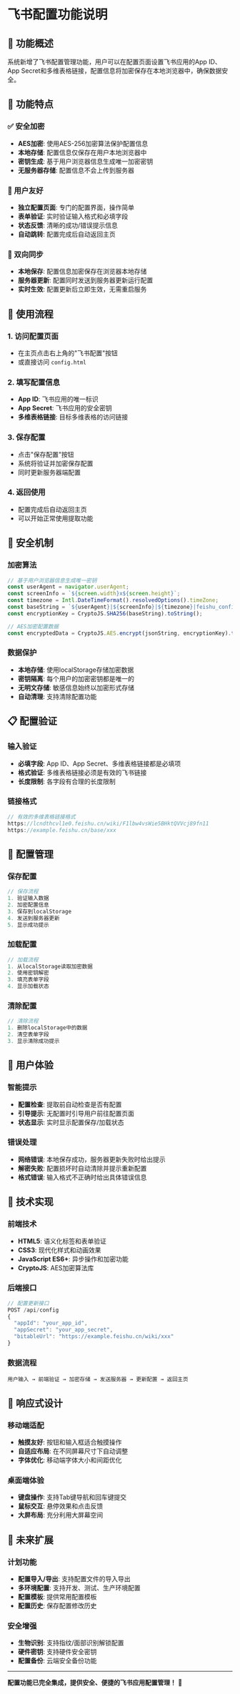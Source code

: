 # 飞书配置功能说明

## 🎯 功能概述

系统新增了飞书配置管理功能，用户可以在配置页面设置飞书应用的App ID、App Secret和多维表格链接，配置信息将加密保存在本地浏览器中，确保数据安全。

## 🔧 功能特点

### ✅ 安全加密
- **AES加密**: 使用AES-256加密算法保护配置信息
- **本地存储**: 配置信息仅保存在用户本地浏览器中
- **密钥生成**: 基于用户浏览器信息生成唯一加密密钥
- **无服务器存储**: 配置信息不会上传到服务器

### 🎨 用户友好
- **独立配置页面**: 专门的配置界面，操作简单
- **表单验证**: 实时验证输入格式和必填字段
- **状态反馈**: 清晰的成功/错误提示信息
- **自动跳转**: 配置完成后自动返回主页

### 🔄 双向同步
- **本地保存**: 配置信息加密保存在浏览器本地存储
- **服务器更新**: 配置同时发送到服务器更新运行配置
- **实时生效**: 配置更新后立即生效，无需重启服务

## 🚀 使用流程

### 1. 访问配置页面
- 在主页点击右上角的"飞书配置"按钮
- 或直接访问 `config.html`

### 2. 填写配置信息
- **App ID**: 飞书应用的唯一标识
- **App Secret**: 飞书应用的安全密钥
- **多维表格链接**: 目标多维表格的访问链接

### 3. 保存配置
- 点击"保存配置"按钮
- 系统将验证并加密保存配置
- 同时更新服务器端配置

### 4. 返回使用
- 配置完成后自动返回主页
- 可以开始正常使用提取功能

## 🔐 安全机制

### 加密算法
```javascript
// 基于用户浏览器信息生成唯一密钥
const userAgent = navigator.userAgent;
const screenInfo = `${screen.width}x${screen.height}`;
const timezone = Intl.DateTimeFormat().resolvedOptions().timeZone;
const baseString = `${userAgent}|${screenInfo}|${timezone}|feishu_config`;
const encryptionKey = CryptoJS.SHA256(baseString).toString();

// AES加密配置数据
const encryptedData = CryptoJS.AES.encrypt(jsonString, encryptionKey).toString();
```

### 数据保护
- **本地存储**: 使用localStorage存储加密数据
- **密钥隔离**: 每个用户的加密密钥都是唯一的
- **无明文存储**: 敏感信息始终以加密形式存储
- **自动清理**: 支持清除配置功能

## 📋 配置验证

### 输入验证
- **必填字段**: App ID、App Secret、多维表格链接都是必填项
- **格式验证**: 多维表格链接必须是有效的飞书链接
- **长度限制**: 各字段有合理的长度限制

### 链接格式
```javascript
// 有效的多维表格链接格式
https://lcndthcvl1e0.feishu.cn/wiki/F1lbw4vsWie5BHktQVVcj89fn11
https://example.feishu.cn/base/xxx
```

## 🔄 配置管理

### 保存配置
```javascript
// 保存流程
1. 验证输入数据
2. 加密配置信息
3. 保存到localStorage
4. 发送到服务器更新
5. 显示成功提示
```

### 加载配置
```javascript
// 加载流程
1. 从localStorage读取加密数据
2. 使用密钥解密
3. 填充表单字段
4. 显示加载状态
```

### 清除配置
```javascript
// 清除流程
1. 删除localStorage中的数据
2. 清空表单字段
3. 显示清除成功提示
```

## 🎯 用户体验

### 智能提示
- **配置检查**: 提取前自动检查是否有配置
- **引导提示**: 无配置时引导用户前往配置页面
- **状态显示**: 实时显示配置保存/加载状态

### 错误处理
- **网络错误**: 本地保存成功，服务器更新失败时给出提示
- **解密失败**: 配置损坏时自动清除并提示重新配置
- **格式错误**: 输入格式不正确时给出具体错误信息

## 🔧 技术实现

### 前端技术
- **HTML5**: 语义化标签和表单验证
- **CSS3**: 现代化样式和动画效果
- **JavaScript ES6+**: 异步操作和加密功能
- **CryptoJS**: AES加密算法库

### 后端接口
```javascript
// 配置更新接口
POST /api/config
{
  "appId": "your_app_id",
  "appSecret": "your_app_secret", 
  "bitableUrl": "https://example.feishu.cn/wiki/xxx"
}
```

### 数据流程
```
用户输入 → 前端验证 → 加密存储 → 发送服务器 → 更新配置 → 返回主页
```

## 📱 响应式设计

### 移动端适配
- **触摸友好**: 按钮和输入框适合触摸操作
- **自适应布局**: 在不同屏幕尺寸下自动调整
- **字体优化**: 移动端字体大小和间距优化

### 桌面端体验
- **键盘操作**: 支持Tab键导航和回车键提交
- **鼠标交互**: 悬停效果和点击反馈
- **大屏布局**: 充分利用大屏幕空间

## 🔮 未来扩展

### 计划功能
- **配置导入/导出**: 支持配置文件的导入导出
- **多环境配置**: 支持开发、测试、生产环境配置
- **配置模板**: 提供常用配置模板
- **配置历史**: 保存配置修改历史

### 安全增强
- **生物识别**: 支持指纹/面部识别解锁配置
- **硬件密钥**: 支持硬件安全密钥
- **配置备份**: 云端安全备份功能

---

**配置功能已完全集成，提供安全、便捷的飞书应用配置管理！** 🎉

